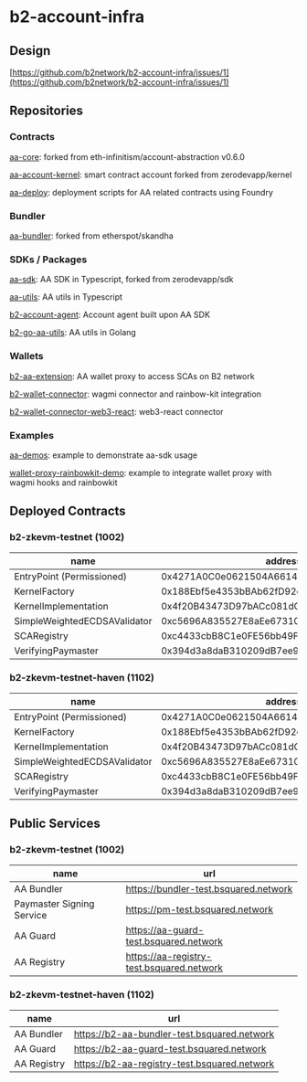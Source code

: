 # b2-account-infra

## Design

[https://github.com/b2network/b2-account-infra/issues/1](https://github.com/b2network/b2-account-infra/issues/1)

## Repositories

### Contracts

[aa-core](https://github.com/b2network/aa-core): forked from eth-infinitism/account-abstraction v0.6.0

[aa-account-kernel](https://github.com/b2network/aa-account-kernel): smart contract account forked from zerodevapp/kernel

[aa-deploy](https://github.com/b2network/aa-deploy): deployment scripts for AA related contracts using Foundry

### Bundler

[aa-bundler](https://github.com/b2network/aa-bundler): forked from etherspot/skandha

### SDKs / Packages

[aa-sdk](https://github.com/b2network/aa-sdk): AA SDK in Typescript, forked from zerodevapp/sdk

[aa-utils](https://github.com/b2network/aa-utils): AA utils in Typescript

[b2-account-agent](https://github.com/b2network/b2-account-agent): Account agent built upon AA SDK

[b2-go-aa-utils](https://github.com/b2network/b2-go-aa-utils): AA utils in Golang

### Wallets

[b2-aa-extension](https://github.com/b2network/b2-aa-extension): AA wallet proxy to access SCAs on B2 network

[b2-wallet-connector](https://github.com/b2network/b2-wallet-connector): wagmi connector and rainbow-kit integration

[b2-wallet-connector-web3-react](https://github.com/b2network/b2-wallet-connector-web3-react): web3-react connector

### Examples

[aa-demos](https://github.com/b2network/aa-demos): example to demonstrate aa-sdk usage

[wallet-proxy-rainbowkit-demo](https://github.com/b2network/wallet-proxy-rainbowkit-demo): example to integrate wallet proxy with wagmi hooks and rainbowkit

## Deployed Contracts

### b2-zkevm-testnet (1002)

| name | address |
| ---- | ------- |
| EntryPoint (Permissioned) | 0x4271A0C0e0621504A6614d1f94A49A5aa583aCd0 |
| KernelFactory | 0x188Ebf5e4353bBAb62fD92cbfD02D68C7A77c58C |
| KernelImplementation | 0x4f20B43473D97bACc081dCFbeECa8B6F9062D320 |
| SimpleWeightedECDSAValidator | 0xc5696A835527E8aEe673107Ce00AD740a4353a61 |
| SCARegistry | 0xc4433cbB8C1e0FE56bb49F4F8A0A639F902bB7Ca |
| VerifyingPaymaster | 0x394d3a8daB310209dB7ee916f01C8c5076181498 |

### b2-zkevm-testnet-haven (1102)

| name | address |
| ---- | ------- |
| EntryPoint (Permissioned) | 0x4271A0C0e0621504A6614d1f94A49A5aa583aCd0 |
| KernelFactory | 0x188Ebf5e4353bBAb62fD92cbfD02D68C7A77c58C |
| KernelImplementation | 0x4f20B43473D97bACc081dCFbeECa8B6F9062D320 |
| SimpleWeightedECDSAValidator | 0xc5696A835527E8aEe673107Ce00AD740a4353a61 |
| SCARegistry | 0xc4433cbB8C1e0FE56bb49F4F8A0A639F902bB7Ca |
| VerifyingPaymaster | 0x394d3a8daB310209dB7ee916f01C8c5076181498 |

## Public Services

### b2-zkevm-testnet (1002)

| name | url |
| ---- | --- |
| AA Bundler | <https://bundler-test.bsquared.network> |
| Paymaster Signing Service | <https://pm-test.bsquared.network> |
| AA Guard | <https://aa-guard-test.bsquared.network> |
| AA Registry | <https://aa-registry-test.bsquared.network> |

### b2-zkevm-testnet-haven (1102)

| name | url |
| ---- | --- |
| AA Bundler | <https://b2-aa-bundler-test.bsquared.network> |
| AA Guard | <https://b2-aa-guard-test.bsquared.network> |
| AA Registry | <https://b2-aa-registry-test.bsquared.network> |
